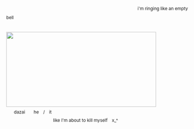 ⠀⠀⠀⠀⠀⠀⠀⠀⠀⠀⠀⠀⠀⠀⠀⠀⠀⠀⠀⠀⠀⠀⠀⠀⠀　⠀⠀⠀⠀⠀⠀⠀<sup>⠀i'm ringing like an empty bell 　</sup>

⠀⠀⠀⠀⠀⠀⠀⠀⠀⠀⠀⠀⠀<img src="https://github.com/user-attachments/assets/e3bb9c4e-da34-4347-b974-7791f5f26fb7" width="400" height="200"/>
⠀⠀⠀⠀⠀　　　⠀⠀<sup>dazai　　he　/　it</sup>
⠀⠀⠀⠀⠀⠀⠀⠀⠀⠀⠀⠀⠀⠀⠀⠀⠀⠀⠀⠀⠀⠀⠀⠀⠀⠀⠀⠀⠀⠀⠀⠀⠀⠀⠀⠀
<br/>⠀⠀⠀⠀⠀⠀⠀⠀　⠀⠀<sup>⠀like I'm about to kill myself　x_^</sup>

⠀⠀⠀⠀⠀
